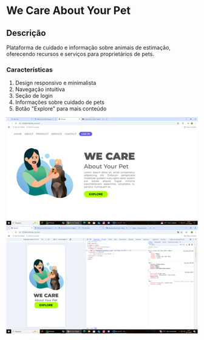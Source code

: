 <h1>We Care About Your Pet</h1>

<h2>Descrição</h2>

<p>Plataforma de cuidado e informação sobre animais de estimação, oferecendo recursos e serviços para proprietários de pets.
</h2>

<h3>Características</h3>
<ol>
<li>Design responsivo e minimalista
<li>Navegação intuitiva</li>
<li>Seção de login</li>
<li>Informações sobre cuidado de pets</li>
<li>Botão "Explore" para mais conteúdo</li>
</ol>

<img src="https://github.com/CarlinhosGCR/About-Your-dear-Pet/blob/main/We_Care-Code/Captura%20de%20tela%202024-11-02%20160125.png?raw=true">

<img src="https://github.com/CarlinhosGCR/About-Your-dear-Pet/blob/main/We_Care-Code/Captura%20de%20tela%202024-12-03%20181749.png?raw=true">
